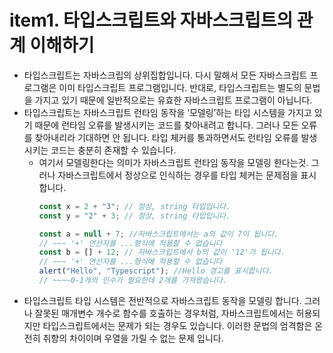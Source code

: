 # item1. 타입스크립트와 자바스크립트의 관계 이해하기

- 타입스크립트는 자바스크립의 상위집합입니다. 다시 말해서 모든 자바스크립트 프로그램은 이미 타입스크립트 프로그램입니다. 반대로, 타입스크립트는 별도의 문법을 가지고 있기 때문에 일반적으로는 유효한 자바스크립트 프로그램이 아닙니다.
- 타입스크립트는 자바스크립트 런타임 동작을 ‘모델링’하는 타입 시스템을 가지고 있기 때문에 런타임 오류를 발생시키는 코드를 찾아내려고 합니다. 그러나 모든 오류를 찾아내리라 기대하면 안 됩니다. 타입 체커를 통과하면서도 런타임 오류를 발생시키는 코드는 충분히 존재할 수 있습니다.
  - 여기서 모델링한다는 의미가 자바스크립트 런타임 동작을 모델링 한다는것. 그러나 자바스크립트에서 정상으로 인식하는 경우를 타입 체커는 문제점을 표시합니다.
    ```jsx
    const x = 2 + "3"; // 정상, string 타입입니다.
    const y = "2" + 3; // 정상, string 타입입니다.

    const a = null + 7; //자바스크립트에서는 a의 값이 7이 됩니다.
    // ~~~ '+' 연산자를 ...형식에 적용할 수 없습니다
    const b = [] + 12; // 자바스크립트에서 b의 값이 '12'가 됩니다.
    // ~~~ '+' 연산자를 ...형식에 적용할 수 없습니다
    alert("Hello", "Typescript"); //Hello 경고를 표시합니다.
    // ~~~~0-1개의 인수가 필요한데 2개를 가져왔습니다.
    ```
- 타입스크립트 타입 시스템은 전반적으로 자바스크립트 동작을 모델링 합니다. 그러나 잘못된 매개변수 개수로 함수를 호출하는 경우처럼, 자바스크립트에서는 허용되지만 타입스크립트에서는 문제가 되는 경우도 있습니다. 이러한 문법의 엄격함은 온전히 취향의 차이이며 우열을 가릴 수 없는 문제 입니다.
